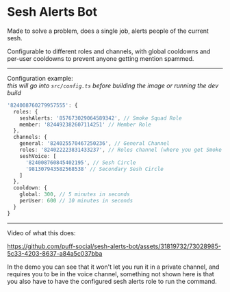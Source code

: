 # Sesh Alerts Bot

Made to solve a problem, does a single job, alerts people of the current sesh.

Configurable to different roles and channels, with global cooldowns and per-user cooldowns to prevent anyone getting mention spammed.

---

Configuration example: \
*this will go into `src/config.ts` before building the image or running the dev build*

```typescript
'824008760279957555': {
  roles: {
    seshAlerts: '857673029064589342', // Smoke Squad Role
    member: '824492382607114251' // Member Role
  },
  channels: {
    general: '824025570467250236', // General Channel
    roles: '824022223831433237', // Roles channel (where you get Smoke Squad)
    seshVoice: [
      '824008760845402195', // Sesh Circle
      '981307943582568538' // Secondary Sesh Circle
    ]
  },
  cooldown: {
    global: 300, // 5 minutes in seconds
    perUser: 600 // 10 minutes in seconds
  }
}
```

---

Video of what this does:

https://github.com/puff-social/sesh-alerts-bot/assets/31819732/73028985-5c33-4203-8637-a84a5c037bba


In the demo you can see that it won't let you run it in a private channel, and requires you to be in the voice channel, something not shown here is that you also have to have the configured sesh alerts role to run the command.